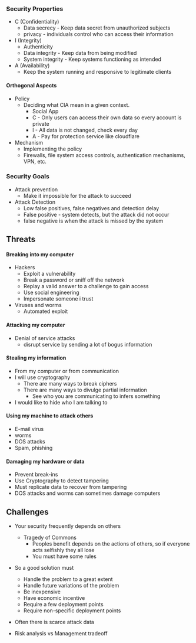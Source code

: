### Security Properties
- C (Confidentiality)
    - Data secrecy - Keep data secret from unauthorized subjects
    - privacy - individuals control who can access their information
- I (Integrity)
    - Authenticity
    - Data integrity - Keep data from being modified
    - System integrity - Keep systems functioning as intended
- A (Availability)
    - Keep the system running and responsive to legitimate clients
#### Orthogonal Aspects
- Policy
    - Deciding what CIA mean in a given context.
        - Social App
        -  C - Only users can access their own data so every account is private
        - I - All data is not changed, check every day
        - A - Pay for protection service like cloudflare
- Mechanism
    - Implementing the policy
    - Firewalls, file system access controls, authentication mechanisms, VPN, etc.

### Security Goals
- Attack prevention
    - Make it impossible for the attack to succeed
- Attack Detection
    - Low false positives, false negatives and detection delay
    - False positive - system detects, but the attack did not occur
    - false negative is when the attack is missed by the system

## Threats
#### Breaking into my computer
- Hackers
    - Exploit a vulnerability
    - Break a password or sniff off the network
    - Replay a valid answer to a challenge to gain access
    - Use social engineering
    - Impersonate someone i trust
- Viruses and worms
    - Automated exploit
#### Attacking my computer
- Denial of service attacks
    - disrupt service by sending a lot of bogus information

#### Stealing my information
- From my computer or from communication
- I will use cryptography
    - There are many ways to break ciphers
    - There are many ways to divulge partial information
        - See who you are communicating to infers something
- I would like to hide who I am talking to

#### Using my machine to attack others
- E-mail virus
- worms
- DOS attacks
- Spam, phishing

#### Damaging my hardware or data
- Prevent break-ins
- Use Cryptography to detect tampering
- Must replicate data to recover from tampering
- DOS attacks and worms can sometimes damage computers

## Challenges
- Your security frequently depends on others
    - Tragedy of Commons
        - Peoples benefit depends on the actions of others, so if everyone acts selfishly they all lose
        - You must have some rules 
- So a good solution must 
    - Handle the problem to a great extent
    - Handle future variations of the problem
    - Be inexpensive
    - Have economic incentive
    - Require a few deployment points
    - Require non-specific deployment points
- Often there is scarce attack data

- Risk analysis vs Management tradeoff